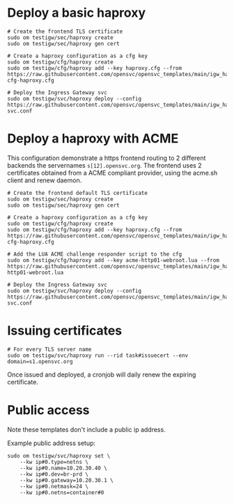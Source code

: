 # Deploy a basic haproxy

    # Create the frontend TLS certificate
    sudo om testigw/sec/haproxy create
    sudo om testigw/sec/haproxy gen cert

    # Create a haproxy configuration as a cfg key
    sudo om testigw/cfg/haproxy create
    sudo om testigw/cfg/haproxy add --key haproxy.cfg --from https://raw.githubusercontent.com/opensvc/opensvc_templates/main/igw_haproxy/basic/basic-cfg-haproxy.cfg

    # Deploy the Ingress Gateway svc
    sudo om testigw/svc/haproxy deploy --config https://raw.githubusercontent.com/opensvc/opensvc_templates/main/igw_haproxy/basic/basic-svc.conf

# Deploy a haproxy with ACME

This configuration demonstrate a https frontend routing to 2 different backends the servernames `s[12].opensvc.org`.
The frontend uses 2 certificates obtained from a ACME compliant provider, using the acme.sh client and renew daemon.

    # Create the frontend default TLS certificate
    sudo om testigw/sec/haproxy create
    sudo om testigw/sec/haproxy gen cert

    # Create a haproxy configuration as a cfg key
    sudo om testigw/cfg/haproxy create
    sudo om testigw/cfg/haproxy add --key haproxy.cfg --from https://raw.githubusercontent.com/opensvc/opensvc_templates/main/igw_haproxy/acme-cfg-haproxy.cfg

    # Add the LUA ACME challenge responder script to the cfg
    sudo om testigw/cfg/haproxy add --key acme-http01-webroot.lua --from https://raw.githubusercontent.com/opensvc/opensvc_templates/main/igw_haproxy/common/acme-http01-webroot.lua

    # Deploy the Ingress Gateway svc
    sudo om testigw/svc/haproxy deploy --config https://raw.githubusercontent.com/opensvc/opensvc_templates/main/igw_haproxy/acme-svc.conf

# Issuing certificates

    # For every TLS server name
    sudo om testigw/svc/haproxy run --rid task#issuecert --env domain=s1.opensvc.org

Once issued and deployed, a cronjob will daily renew the expiring certificate.

# Public access

Note these templates don't include a public ip address.

Example public address setup:

    sudo om testigw/svc/haproxy set \
        --kw ip#0.type=netns \
        --kw ip#0.name=10.20.30.40 \
        --kw ip#0.dev=br-prd \
        --kw ip#0.gateway=10.20.30.1 \
        --kw ip#0.netmask=24 \
        --kw ip#0.netns=container#0


